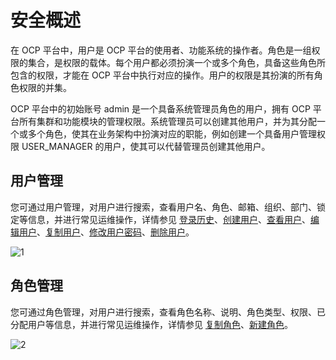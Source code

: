 安全概述
=========================

在 OCP 平台中，用户是 OCP 平台的使用者、功能系统的操作者。角色是一组权限的集合，是权限的载体。每个用户都必须扮演一个或多个角色，具备这些角色所包含的权限，才能在 OCP 平台中执行对应的操作。用户的权限是其扮演的所有角色权限的并集。

OCP 平台中的初始账号 admin 是一个具备系统管理员角色的用户，拥有 OCP 平台所有集群和功能模块的管理权限。系统管理员可以创建其他用户，并为其分配一个或多个角色，使其在业务架构中扮演对应的职能，例如创建一个具备用户管理权限 USER_MANAGER 的用户，使其可以代替管理员创建其他用户。

用户管理
-------------------------

您可通过用户管理，对用户进行搜索，查看用户名、角色、邮箱、组织、部门、锁定等信息，并进行常见运维操作，详情参见 [登录历史](../../10.system-management-features/11.logon-history.md)、[创建用户](../../10.system-management-features/5.create-a-user-1.md)、[查看用户](../../10.system-management-features/6.view-the-user-details-page.md)、[编辑用户](../../10.system-management-features/7.edit-a-user.md)、[复制用户](../../10.system-management-features/8.copy-user.md)、[修改用户密码](../../10.system-management-features/9.change-user-password.md)、[删除用户](../../10.system-management-features/10.delete-a-user.md)。

![1](https://help-static-aliyun-doc.aliyuncs.com/assets/img/zh-CN/5916260261/p266245.png)

角色管理
-------------------------

您可通过角色管理，对用户进行搜索，查看角色名称、说明、角色类型、权限、已分配用户等信息，并进行常见运维操作，详情参见 [复制角色](../../10.system-management-features/4.copy-role.md)、[新建角色](../../10.system-management-features/2.create-a-role.md)。

![2](https://help-static-aliyun-doc.aliyuncs.com/assets/img/zh-CN/5916260261/p266246.png)
